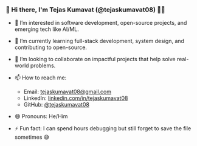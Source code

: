 ### 👋 Hi there, I'm Tejas Kumavat (@tejaskumavat08) 👨‍💻

- 👀 I’m interested in software development, open-source projects, and emerging tech like AI/ML.
- 🌱 I’m currently learning full-stack development, system design, and contributing to open-source.
- 💞️ I’m looking to collaborate on impactful projects that help solve real-world problems.
- 📫 How to reach me:  
  - Email: tejaskumavat08@gmail.com  
  - LinkedIn: [linkedin.com/in/tejaskumavat08](https://www.linkedin.com/in/tejaskumavat08)  
  - GitHub: [@tejaskumavat08](https://github.com/tejaskumavat08)

- 😄 Pronouns: He/Him
- ⚡ Fun fact: I can spend hours debugging but still forget to save the file sometimes 😅

<!---
tejaskumavat08/tejaskumavat08 is a ✨ special ✨ repository because its `README.md` appears on your GitHub profile. You can click the Preview link to take a look at your changes.
--->

